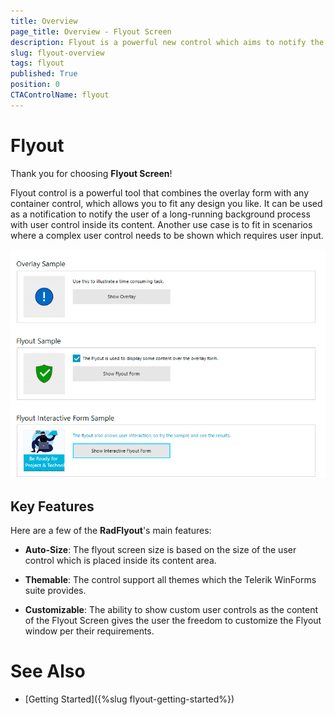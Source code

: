 ```yaml
---
title: Overview
page_title: Overview - Flyout Screen
description: Flyout is a powerful new control which aims to notify the end user for long running background operations.
slug: flyout-overview
tags: flyout
published: True
position: 0 
CTAControlName: flyout
---
```


# Flyout

Thank you for choosing __Flyout Screen__!

Flyout control is a powerful tool that combines the overlay form with any container control, which allows you to fit any design you like. It can be used as a notification to notify the user of a long-running background process with user control inside its content. Another use case is to fit in scenarios where a complex user control needs to be shown which requires user input. 

![WinForms RadFlyout Overview](images/flyout-overview001.gif)

## Key Features

Here are a few of the **RadFlyout**'s main features:

* **Auto-Size**: The flyout screen size is based on the size of the user control which is placed inside its content area.

* **Themable**: The control support all themes which the Telerik WinForms suite provides.

* **Customizable**: The ability to show custom user controls as the content of the Flyout Screen gives the user the freedom to customize the Flyout window per their requirements.
 
# See Also

* [Getting Started]({%slug flyout-getting-started%})

 
        
